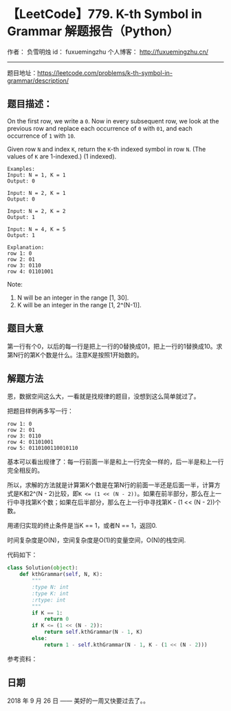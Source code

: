 # 【LeetCode】779. K-th Symbol in Grammar 解题报告（Python）

作者： 		负雪明烛 
id：				fuxuemingzhu
个人博客：	http://fuxuemingzhu.cn/

---

题目地址：https://leetcode.com/problems/k-th-symbol-in-grammar/description/

## 题目描述：

On the first row, we write a ``0``. Now in every subsequent row, we look at the previous row and replace each occurrence of ``0`` with ``01``, and each occurrence of ``1`` with ``10``.

Given row ``N`` and index ``K``, return the ``K``-th indexed symbol in row ``N``. (The values of ``K`` are 1-indexed.) (1 indexed).

    Examples:
    Input: N = 1, K = 1
    Output: 0
    
    Input: N = 2, K = 1
    Output: 0
    
    Input: N = 2, K = 2
    Output: 1
    
    Input: N = 4, K = 5
    Output: 1
    
    Explanation:
    row 1: 0
    row 2: 01
    row 3: 0110
    row 4: 01101001

Note:

1. N will be an integer in the range [1, 30].
1. K will be an integer in the range [1, 2^(N-1)].


## 题目大意

第一行有个0，以后的每一行是把上一行的0替换成01，把上一行的1替换成10。求第N行的第K个数是什么。注意K是按照1开始数的。

## 解题方法

恩，数据空间这么大，一看就是找规律的题目，没想到这么简单就过了。

把题目样例再多写一行：

    row 1: 0
    row 2: 01
    row 3: 0110
    row 4: 01101001
    row 5: 0110100110010110

基本可以看出规律了：每一行前面一半是和上一行完全一样的，后一半是和上一行完全相反的。

所以，求解的方法就是计算第K个数是在第N行的前面一半还是后面一半，计算方式是K和2^(N - 2)比较，即``K <= (1 << (N - 2))``。如果在前半部分，那么在上一行中寻找第K个数；如果在后半部分，那么在上一行中寻找第K - (1 << (N - 2))个数。

用递归实现的终止条件是当K == 1，或者N == 1，返回0.

时间复杂度是O(N)，空间复杂度是O(1)的变量空间，O(N)的栈空间.

代码如下：

```python
class Solution(object):
    def kthGrammar(self, N, K):
        """
        :type N: int
        :type K: int
        :rtype: int
        """
        if K == 1:
            return 0
        if K <= (1 << (N - 2)):
            return self.kthGrammar(N - 1, K)
        else:
            return 1 - self.kthGrammar(N - 1, K - (1 << (N - 2)))
```

参考资料：


## 日期

2018 年 9 月 26 日 —— 美好的一周又快要过去了。。

